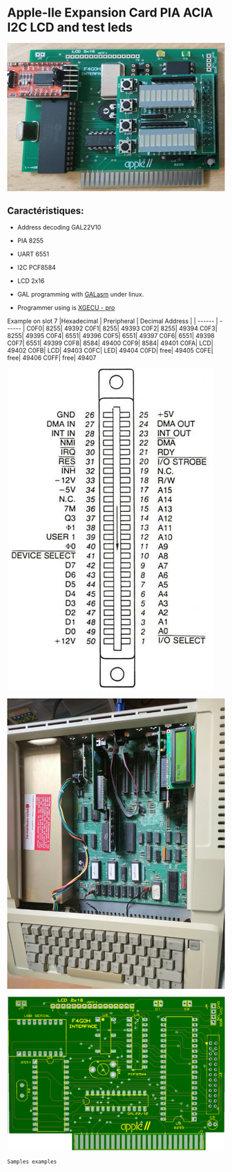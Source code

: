 # Apple-IIe Expansion Card PIA ACIA I2C LCD and test leds


![ES](images/interface-low.jpg "la carte ES")

## Caractéristiques:

- Address decoding GAL22V10
- PIA 8255
- UART 6551
- I2C PCF8584
- LCD 2x16

- GAL programming with [GALasm](https://github.com/daveho/GALasm) under linux.
- Programmer using is [XGECU - pro](https://www.aliexpress.com/premium/XGecu.html)

Example on slot 7
|Hexadecimal | Preripheral | Decimal Address |
| ------ | ------ |
C0F0|	8255|	49392
C0F1|	8255|	49393
C0F2|	8255|	49394
C0F3|	8255|	49395
C0F4|	6551|	49396
C0F5|	6551|	49397
C0F6|	6551|	49398
C0F7|	6551|	49399
C0F8|	8584|	49400
C0F9|	8584|	49401
C0FA|	LCD|	49402
C0FB|	LCD|	49403
C0FC|	LED|	49404
C0FD|	free|	49405
C0FE|	free|	49406
C0FF|	free|	49407

![PCB](images/pinout.png "Pinout")

![LCD](images/apple_low.jpg "Avec l'afficheur LCD")

![PCB](images/PCB_apple_interface.png "Allure du PCB")

```c
Samples examples
```



